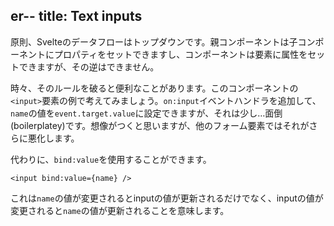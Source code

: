 er--
title: Text inputs
---

原則、Svelteのデータフローはトップダウンです。親コンポーネントは子コンポーネントにプロパティをセットできますし、コンポーネントは要素に属性をセットできますが、その逆はできません。

時々、そのルールを破ると便利なことがあります。このコンポーネントの`<input>`要素の例で考えてみましょう。`on:input`イベントハンドラを追加して、`name`の値を`event.target.value`に設定できますが、それは少し…面倒(boilerplatey)です。想像がつくと思いますが、他のフォーム要素ではそれがさらに悪化します。

代わりに、`bind:value`を使用することができます。

```svelte
<input bind:value={name} />
```

これは`name`の値が変更されるとinputの値が更新されるだけでなく、inputの値が変更されると`name`の値が更新されることを意味します。
